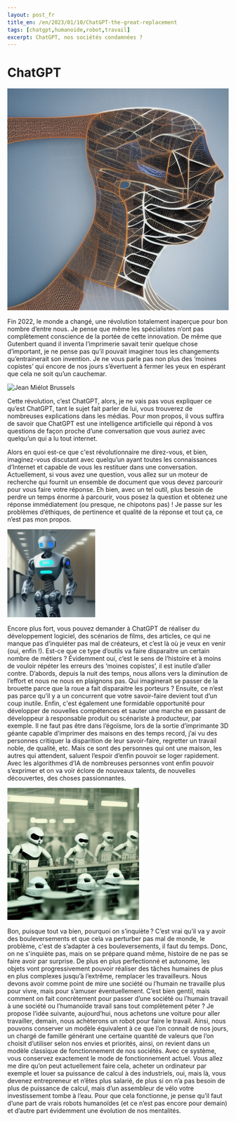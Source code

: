 ```yaml
---
layout: post_fr
title_en: /en/2023/01/10/ChatGPT-the-great-replacement
tags: [chatgpt,humanoide,robot,travail] 
excerpt: ChatGPT, nos sociétés condamnées ?
---
```


# ChatGPT

![chatgpt](/assets/img/chatgpt.png)

Fin 2022, le monde a changé, une révolution totalement inaperçue pour bon nombre d’entre nous. Je pense que même les spécialistes n’ont pas complètement conscience de la portée de cette innovation. De même que Gutenbert quand il inventa l’imprimerie savait tenir quelque chose d’important, je ne pense pas qu’il pouvait imaginer tous les changements qu’entrainerait son invention. Je ne vous parle pas non plus des ‘moines copistes’ qui encore de nos jours s’évertuent à fermer les yeux en espérant que cela ne soit qu’un cauchemar.

<img src="/assets/img/Jean_Miélot_Brussels.jpg" alt="Jean Miélot Brussels" width="200" />

Cette révolution, c’est ChatGPT, alors, je ne vais pas vous expliquer ce qu’est ChatGPT, tant le sujet fait parler de lui, vous trouverez de nombreuses explications dans les médias. Pour mon propos, il vous suffira de savoir que ChatGPT est une intelligence artificielle qui répond à vos questions de façon proche d’une conversation que vous auriez avec quelqu’un qui a lu tout internet.



Alors en quoi est-ce que c'est révolutionnaire me direz-vous, et bien, imaginez-vous discutant avec quelqu’un ayant toutes les connaissances d’Internet et capable de vous les restituer dans une conversation. Actuellement, si vous avez une question, vous allez sur un moteur de recherche qui fournit un ensemble de document que vous devez parcourir pour vous faire votre réponse. Eh bien, avec un tel outil, plus besoin de perdre un temps énorme à parcourir, vous posez la question et obtenez une réponse immédiatement (ou presque, ne chipotons pas) ! Je passe sur les problèmes d’éthiques, de pertinence et qualité de la réponse et tout ça, ce n’est pas mon propos.

<img src="/assets/img/humanoide au travail.png" alt="Humanoide au travail" width="200" />


Encore plus fort, vous pouvez demander à ChatGPT de réaliser du développement logiciel, des scénarios de films, des articles, ce qui ne manque pas d’inquiéter pas mal de créateurs, et c’est là où je veux en venir (oui, enfin !). Est-ce que ce type d’outils va faire disparaitre un certain nombre de métiers ? Évidemment oui, c’est le sens de l’histoire et à moins de vouloir répéter les erreurs des ‘moines copistes’, il est inutile d’aller contre. D’abords, depuis la nuit des temps, nous allons vers la diminution de l’effort et nous ne nous en plaignons pas. Qui imaginerait se passer de la brouette parce que la roue a fait disparaitre les porteurs ? Ensuite, ce n’est pas parce qu’il y a un concurrent que votre savoir-faire devient tout d’un coup inutile. Enfin, c'est également une formidable opportunité pour développer de nouvelles compétences et sauter une marche en passant de développeur à responsable produit ou scénariste à producteur, par exemple. Il ne faut pas être dans l’égoïsme, lors de la sortie d’imprimante 3D géante capable d’imprimer des maisons en des temps record, j’ai vu des personnes critiquer la disparition de leur savoir-faire, regretter un travail noble, de qualité, etc. Mais ce sont des personnes qui ont une maison, les autres qui attendent, saluent l’espoir d’enfin pouvoir se loger rapidement. Avec les algorithmes d’IA de nombreuses personnes vont enfin pouvoir s’exprimer et on va voir éclore de nouveaux talents, de nouvelles découvertes, des choses passionnantes.

<img src="/assets/img/factory of friendly humanoids at work.png" alt="Factory of friendly humanoids at work" width="300" />

Bon, puisque tout va bien, pourquoi on s’inquiète ? C’est vrai qu’il va y avoir des bouleversements et que cela va perturber pas mal de monde, le problème, c'est de s’adapter à ces bouleversements, il faut du temps. Donc, on ne s'inquiète pas, mais on se prépare quand même, histoire de ne pas se faire avoir par surprise. De plus en plus perfectionné et autonome, les objets vont progressivement pouvoir réaliser des tâches humaines de plus en plus complexes jusqu’à l’extrême, remplacer les travailleurs. Nous devons avoir comme point de mire une société ou l’humain ne travaille plus pour vivre, mais pour s’amuser éventuellement. C’est bien gentil, mais comment on fait concrètement pour passer d’une société ou l’humain travail à une société ou l’humanoïde travail sans tout complètement péter ? Je propose l’idée suivante, aujourd’hui, nous achetons une voiture pour aller travailler, demain, nous achèterons un robot pour faire le travail. Ainsi, nous pouvons conserver un modèle équivalent à ce que l’on connait de nos jours, un chargé de famille générant une certaine quantité de valeurs que l’on choisit d’utiliser selon nos envies et priorités, ainsi, on revient dans un modèle classique de fonctionnement de nos sociétés. Avec ce système, vous conservez exactement le mode de fonctionnement actuel. Vous allez me dire qu’on peut actuellement faire cela, acheter un ordinateur par exemple et louer sa puissance de calcul à des industriels, oui, mais là, vous devenez entrepreneur et n’êtes plus salarié, de plus si on n’a pas besoin de plus de puissance de calcul, mais d’un assembleur de vélo votre investissement tombe à l’eau. Pour que cela fonctionne, je pense qu’il faut d’une part de vrais robots humanoïdes (et ce n’est pas encore pour demain) et d’autre part évidemment une évolution de nos mentalités.



